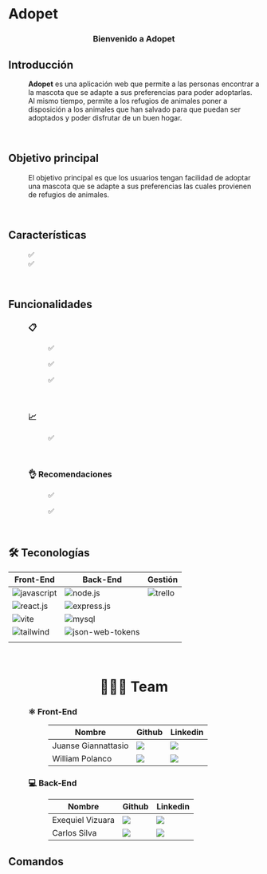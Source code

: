 # Adopet

<div align="center">
  <!-- <a>
    <img src="/front/public/logo.png" alt="Descripción de la imagen" width="50%">
  </a> -->
  <h3 align="center"> Bienvenido a Adopet </h3>
</div>

## Introducción

<dl>
  <dd>
    <b>Adopet</b>
    es una aplicación web que permite a las personas encontrar a la mascota que se adapte a sus preferencias para poder adoptarlas. Al mismo tiempo, permite a los refugios de animales poner a disposición a los animales que han salvado para que puedan ser adoptados y poder disfrutar de un buen hogar.
  </dd>
</dl>
<br/>

## Objetivo principal

<dl>
  <dd>
    El objetivo principal es que los usuarios tengan facilidad de adoptar una mascota que se adapte a sus preferencias las cuales provienen de refugios de animales.
  </dd>
</dl>
<br/>

## Características

<dl>
  <dd>
    ✅ 
  </dd>
  <dd>
    ✅ 
  </dd>
</dl>
<br>

## Funcionalidades

<dl>
  <dd>
    <h3>📋 </h3>
    <dl>
      <dd>
        <p>✅ </p>
      </dd>
      <dd>
        <p>✅ </p>
      </dd>
      <dd>
        <p>✅ </p>
      </dd>
    </dl>
  </dd>
</dl>
<br>

<dl>
  <dd>
    <h3>📈 </h3>
    <dl>
      <dd>
        <p>✅ </p>
      </dd>
    </dl>
  </dd>
</dl>
<br>

<dl>
  <dd>
    <h3>👌 Recomendaciones</h3>
    <dl>
      <dd>
        <p>✅ </p>
      </dd>
      <dd>
        <p>✅ </p>
      </dd>
    </dl>
  </dd>
</dl>
<br>

## 🛠️ Teconologías

<table>
  <thead>
    <tr>
      <th>Front-End</th>
      <th>Back-End</th>
      <th>Gestión</th>
    </tr>
  </thead>
  <tbody>
    <tr>
      <td>
        <img alt="javascript" src="https://img.shields.io/badge/Javascript-%23F7DF1E?logo=javascript&logoColor=white">
      </td>
      <td>
      <img alt="node.js" src="https://img.shields.io/badge/Node.js-%23339933?logo=node.js&logoColor=white">
      </td>
      <td>
        <img alt="trello" src="https://img.shields.io/badge/Trello-%230052CC?logo=trello&logoColor=white">
      </td>
    </tr>
    <tr>
      <td>
        <img alt="react.js" src="https://img.shields.io/badge/React.js-%2361DAFB?logo=react&logoColor=white">
      </td>
      <td>
        <img alt="express.js" src="https://img.shields.io/badge/Express.js-%23000000?logo=Express&logoColor=white">
      </td>
      <td></td>
    </tr>
    <tr>
      <td>
        <img alt="vite" src="https://img.shields.io/badge/Vite-%23646CFF?logo=vite&logoColor=white">
      </td>
      <td>
        <img alt="mysql" src="https://img.shields.io/badge/MySQL-%2300758f?logo=mysql&logoColor=white">
      </td>
      <td></td>
    </tr>
    <tr>
      <td>
        <img alt="tailwind" src="https://img.shields.io/badge/Tailwind-%2306B6D4?logo=tailwind%20css&logoColor=white">
      </td>
      <td>
        <img alt="json-web-tokens" src="https://img.shields.io/badge/JSON%20Web%20Tokens-%23000000?logo=json%20web%20tokens&logoColor=white">
      </td>
      <td></td>
    </tr>
    <tr>
      <td></td>
      <td></td>
      <td></td>
    </tr>
  </tbody>
</table>
<br>

<h1 align="center"> 
  🧑‍🤝‍🧑 Team
</h1>

<dl>
  <dd>
    <h3>⚛️ Front-End</h3>
    <dl>
      <dd>
        <table>
          <thead>
            <tr>
              <th>Nombre</th>
              <th>Github</th>
              <th>Linkedin</th>
            </tr>
          </thead>
          <tbody>
            <tr>
              <td>Juanse Giannattasio</td>
              <td>
                <a href="https://github.com/Juanse2310">
                  <img src="https://img.shields.io/badge/github-%23121011.svg?&style=for-the-badge&logo=github&logoColor=white"/>
                </a>
              </td>
              <td>
                <a href="#">
                  <img src="https://img.shields.io/badge/linkedin-%230A66C2.svg?&style=for-the-badge&logo=linkedin&logoColor=white"/>
                </a>
              </td>
            </tr>
            <tr>
              <td>William Polanco</td>
              <td>
                <a href="https://github.com/williampolancodev">
                  <img src="https://img.shields.io/badge/github-%23121011.svg?&style=for-the-badge&logo=github&logoColor=white"/>
                </a>
              </td>
              <td>
                <a href="https://www.linkedin.com/in/william-polanco-abbba7140/">
                  <img src="https://img.shields.io/badge/linkedin-%230A66C2.svg?&style=for-the-badge&logo=linkedin&logoColor=white"/>
                </a>
              </td>
            </tr>
          </tbody>
        </table>
      </dd>
    </dl>
  </dd>
  <dd>
    <h3>💻 Back-End</h3>
    <dl>
      <dd>
        <table>
          <thead>
            <tr>
              <th>Nombre</th>
              <th>Github</th>
              <th>Linkedin</th>
            </tr>
          </thead>
          <tbody>
            <tr>
              <td>Exequiel Vizuara</td>
              <td>
                <a href="https://github.com/ExeVizuara">
                  <img src="https://img.shields.io/badge/github-%23121011.svg?&style=for-the-badge&logo=github&logoColor=white"/>
                </a>
              </td>
              <td>
                <a href="https://linkedin.com/in/exevizuara">
                  <img src="https://img.shields.io/badge/linkedin-%230A66C2.svg?&style=for-the-badge&logo=linkedin&logoColor=white"/>
                </a>
              </td>
            </tr>
            <tr>
              <td>Carlos Silva</td>
              <td>
                <a href="https://github.com/CarlosAlecrim">
                  <img src="https://img.shields.io/badge/github-%23121011.svg?&style=for-the-badge&logo=github&logoColor=white"/>
                </a>
              </td>
              <td>
                <a href="https://www.linkedin.com/in/carlos-silva-alecrim/">
                  <img src="https://img.shields.io/badge/linkedin-%230A66C2.svg?&style=for-the-badge&logo=linkedin&logoColor=white"/>
                </a>
              </td>
            </tr>
          </tbody>
        </table>
      </dd>
    </dl>
  </dd>

## Comandos


